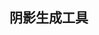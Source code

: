 ## 阴影生成工具

<template>
<div>
    <p>阴影效果以及CSS代码：</p>
    <div style="padding: 20px 12px;display:flex;border: 1px solid #dfdfdf;margin-top: 8px;">
        <div style="flex: 0 0 40%;">
            <div :style="applyShadowStyle" style="height: 100px;margin-right: 20px;"></div>
        </div>
        <code style="flex: 0 0 60%;padding: 12px;background-color: #efefef;border-radius: 4px;">
            box-shadow: {{ shadowStyle }};
        </code>
    </div>
    <div class="margin-top-12px">
        <p>工具栏：</p>
        <div class="flex align-items-center">
            <span style="width: 140px;">水平阴影的位置：</span>
            <el-input-number v-model="hShadow" />
        </div>
        <div class="flex align-items-center margin-top-12px">
            <span style="width: 140px;">垂直阴影的位置：</span>
            <el-input-number v-model="vShadow" />
        </div>
        <div class="flex align-items-center margin-top-12px">
            <span style="width: 140px;">模糊距离-可选：</span>
            <el-input-number v-model="blur" />
        </div>
        <div class="flex align-items-center margin-top-12px">
            <span style="width: 140px;">阴影的大小-可选：</span>
            <el-input-number v-model="spread" />
        </div>
        <div class="flex align-items-center margin-top-12px">
            <span style="width: 140px;">阴影的颜色-可选：</span>
            <el-color-picker v-model="color" show-alpha></el-color-picker>
        </div>
        <div class="flex align-items-center margin-top-12px">
            <span style="width: 140px;">是否内阴影-可选：</span>
            <el-checkbox v-model="inset" :true-label="1" :false-label="0"></el-checkbox>
        </div>
    </div>

</div>

</template>

<script>
export default {
    data(){
        return {
            hShadow: 0, // 必需的。水平阴影的位置。允许负值
            vShadow: 0, // 必需的。垂直阴影的位置。允许负值
            blur: 5, // 可选。模糊距离
            spread: 1, // 可选。阴影的大小
            color: 'rgba(99, 93, 225, 0.96)', // 可选。阴影的颜色。在CSS颜色值寻找颜色值的完整列表
            inset: 0, // 可选。从外层的阴影（开始时）改变阴影内侧阴影
        }
    },
    computed:{
        shadowStyle(){
            if(this.inset === 0){
                return `${this.hShadow}px ${this.vShadow}px ${this.blur}px ${this.spread}px ${this.color}`
            }else{
                return `${this.hShadow}px ${this.vShadow}px ${this.blur}px ${this.spread}px ${this.color} inset`
            }
        },
        applyShadowStyle(){
            return {boxShadow: this.shadowStyle}
        }
    }
}
</script>
